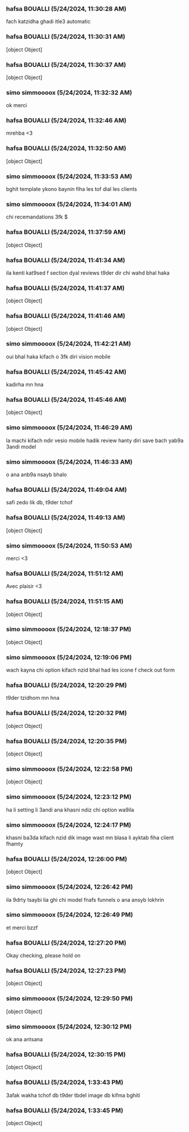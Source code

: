 ### hafsa BOUALLI (5/24/2024, 11:30:28 AM)

fach katzidha ghadi itle3 automatic

### hafsa BOUALLI (5/24/2024, 11:30:31 AM)

[object Object]

### hafsa BOUALLI (5/24/2024, 11:30:37 AM)

[object Object]

### simo simmoooox (5/24/2024, 11:32:32 AM)

ok merci

### hafsa BOUALLI (5/24/2024, 11:32:46 AM)

mrehba <3

### hafsa BOUALLI (5/24/2024, 11:32:50 AM)

[object Object]

### simo simmoooox (5/24/2024, 11:33:53 AM)

bghit template  ykono baynin fiha les tof dial les clients

### simo simmoooox (5/24/2024, 11:34:01 AM)

chi recemandations 3fk $

### hafsa BOUALLI (5/24/2024, 11:37:59 AM)

[object Object]

### hafsa BOUALLI (5/24/2024, 11:41:34 AM)

ila kenti kat9sed f section dyal reviews t9der dir chi wahd bhal haka

### hafsa BOUALLI (5/24/2024, 11:41:37 AM)

[object Object]

### hafsa BOUALLI (5/24/2024, 11:41:46 AM)

[object Object]

### simo simmoooox (5/24/2024, 11:42:21 AM)

oui bhal haka kifach o 3fk diri vision mobile

### hafsa BOUALLI (5/24/2024, 11:45:42 AM)

kadirha mn hna

### hafsa BOUALLI (5/24/2024, 11:45:46 AM)

[object Object]

### simo simmoooox (5/24/2024, 11:46:29 AM)

la machi kifach ndir vesio mobile hadik review hanty diri save bach yab9a 3andi model

### simo simmoooox (5/24/2024, 11:46:33 AM)

o ana anb9a nsayb bhalo

### hafsa BOUALLI (5/24/2024, 11:49:04 AM)

safi zedo lik  db, t9der tchof

### hafsa BOUALLI (5/24/2024, 11:49:13 AM)

[object Object]

### simo simmoooox (5/24/2024, 11:50:53 AM)

merci <3

### hafsa BOUALLI (5/24/2024, 11:51:12 AM)

Avec plaisir <3

### hafsa BOUALLI (5/24/2024, 11:51:15 AM)

[object Object]

### simo simmoooox (5/24/2024, 12:18:37 PM)

[object Object]

### simo simmoooox (5/24/2024, 12:19:06 PM)

wach kayna chi option kifach nzid bhal had les  icone f check out form

### hafsa BOUALLI (5/24/2024, 12:20:29 PM)

t9der tzidhom mn hna

### hafsa BOUALLI (5/24/2024, 12:20:32 PM)

[object Object]

### hafsa BOUALLI (5/24/2024, 12:20:35 PM)

[object Object]

### simo simmoooox (5/24/2024, 12:22:58 PM)

[object Object]

### simo simmoooox (5/24/2024, 12:23:12 PM)

ha li setting li 3andi ana khasni ndiz chi option wa9ila

### simo simmoooox (5/24/2024, 12:24:17 PM)

khasni ba3da kifach nzid dik image wast mn blasa li ayktab fiha client fhamty

### hafsa BOUALLI (5/24/2024, 12:26:00 PM)

[object Object]

### simo simmoooox (5/24/2024, 12:26:42 PM)

ila 9drty tsaybi lia ghi chi model fnafs funnels o ana ansyb lokhrin

### simo simmoooox (5/24/2024, 12:26:49 PM)

et merci bzzf

### hafsa BOUALLI (5/24/2024, 12:27:20 PM)

Okay checking, please hold on

### hafsa BOUALLI (5/24/2024, 12:27:23 PM)

[object Object]

### simo simmoooox (5/24/2024, 12:29:50 PM)

[object Object]

### simo simmoooox (5/24/2024, 12:30:12 PM)

ok ana antsana

### hafsa BOUALLI (5/24/2024, 12:30:15 PM)

[object Object]

### hafsa BOUALLI (5/24/2024, 1:33:43 PM)

3afak wakha tchof db t9der tbdel image db kifma bghiti

### hafsa BOUALLI (5/24/2024, 1:33:45 PM)

[object Object]
